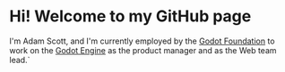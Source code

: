# Hi! Welcome to my GitHub page

I'm Adam Scott, and I'm currently employed by the [Godot Foundation](https://godot.foundation) to work on the [Godot Engine](https://godotengine.org) as the product manager and as the Web team lead.`